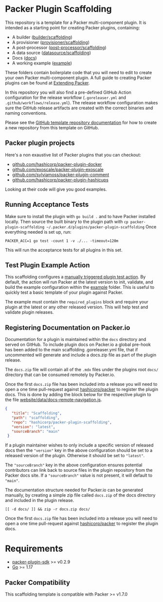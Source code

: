 # Packer Plugin Scaffolding

This repository is a template for a Packer multi-component plugin. It is intended as a starting point for creating Packer plugins, containing:
- A builder ([builder/scaffolding](builder/scaffolding))
- A provisioner ([provisioner/scaffolding](provisioner/scaffolding))
- A post-processor ([post-processor/scaffolding](post-processor/scaffolding))
- A data source ([datasource/scaffolding](datasource/scaffolding))
- Docs ([docs](docs))
- A working example ([example](example))

These folders contain boilerplate code that you will need to edit to create your own Packer multi-component plugin.
A full guide to creating Packer plugins can be found at [Extending Packer](https://www.packer.io/docs/plugins/creation).

In this repository you will also find a pre-defined GitHub Action configuration for the release workflow
(`.goreleaser.yml` and `.github/workflows/release.yml`). The release workflow configuration makes sure the GitHub
release artifacts are created with the correct binaries and naming conventions.

Please see the [GitHub template repository documentation](https://docs.github.com/en/free-pro-team@latest/github/creating-cloning-and-archiving-repositories/creating-a-repository-from-a-template)
for how to create a new repository from this template on GitHub.

## Packer plugin projects

Here's a non exaustive list of Packer plugins that you can checkout:

* [github.com/hashicorp/packer-plugin-docker](https://github.com/hashicorp/packer-plugin-docker)
* [github.com/exoscale/packer-plugin-exoscale](https://github.com/exoscale/packer-plugin-exoscale)
* [github.com/sylviamoss/packer-plugin-comment](https://github.com/sylviamoss/packer-plugin-comment)
* [github.com/hashicorp/packer-plugin-hashicups](https://github.com/hashicorp/packer-plugin-hashicups)

Looking at their code will give you good examples.

## Running Acceptance Tests

Make sure to install the plugin with `go build .` and to have Packer installed locally.
Then source the built binary to the plugin path with `cp packer-plugin-scaffolding ~/.packer.d/plugins/packer-plugin-scaffolding`
Once everything needed is set up, run:
```
PACKER_ACC=1 go test -count 1 -v ./... -timeout=120m
```

This will run the acceptance tests for all plugins in this set.

## Test Plugin Example Action

This scaffolding configures a [manually triggered plugin test action](/.github/workflows/test-plugin-example.yml).
By default, the action will run Packer at the latest version to init, validate, and build the example configuration
within the [example](example) folder. This is useful to quickly test a basic template of your plugin against Packer.

The example must contain the `required_plugins` block and require your plugin at the latest or any other released version.
This will help test and validate plugin releases.

## Registering Documentation on Packer.io

Documentation for a plugin is maintained within the `docs` directory and served on GitHub.
To include plugin docs on Packer.io a global pre-hook has been added to the main scaffolding .goreleaser.yml file, that if uncommented will generate and include a docs.zip file as part of the plugin release.

The `docs.zip` file will contain all of the `.mdx` files under the plugins root `docs/` directory that can be consumed remotely by Packer.io.

Once the first `docs.zip` file has been included into a release you will need to open a one time pull-request against [hashicorp/packer](https://github.com/hashicorp/packer) to register the plugin docs.
This is done by adding the block below for the respective plugin to the file [website/data/docs-remote-navigation.js](https://github.com/hashicorp/packer/blob/master/website/data/docs-remote-plugins.json).

```json
{
   "title": "Scaffolding",
   "path": "scaffolding",
   "repo": "hashicorp/packer-plugin-scaffolding",
   "version": "latest",
   "sourceBranch": "main"
 }
```

If a plugin maintainer wishes to only include a specific version of released docs then the `"version"` key in the above configuration should be set to a released version of the plugin. Otherwise it should be set to `"latest"`.

The `"sourceBranch"` key in the above configuration ensures potential contributors can link back to source files in the plugin repository from the Packer docs site. If a `"sourceBranch"` value is not present, it will default to `"main"`.

The documentation structure needed for Packer.io can be generated manually, by creating a simple zip file called `docs.zip` of the docs directory and included in the plugin release.

```/bin/bash
[[ -d docs/ ]] && zip -r docs.zip docs/
```

Once the first `docs.zip` file has been included into a release you will need to open a one time pull-request against [hashicorp/packer](https://github.com/hashicorp/packer) to register the plugin docs.

# Requirements

-	[packer-plugin-sdk](https://github.com/hashicorp/packer-plugin-sdk) >= v0.2.9
-	[Go](https://golang.org/doc/install) >= 1.17

## Packer Compatibility
This scaffolding template is compatible with Packer >= v1.7.0

